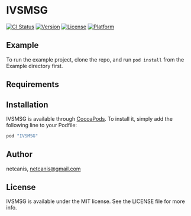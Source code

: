# IVSMSG

[![CI Status](http://img.shields.io/travis/netcanis/IVSMSG.svg?style=flat)](https://travis-ci.org/netcanis/IVSMSG)
[![Version](https://img.shields.io/cocoapods/v/IVSMSG.svg?style=flat)](http://cocoapods.org/pods/IVSMSG)
[![License](https://img.shields.io/cocoapods/l/IVSMSG.svg?style=flat)](http://cocoapods.org/pods/IVSMSG)
[![Platform](https://img.shields.io/cocoapods/p/IVSMSG.svg?style=flat)](http://cocoapods.org/pods/IVSMSG)

## Example

To run the example project, clone the repo, and run `pod install` from the Example directory first.

## Requirements

## Installation

IVSMSG is available through [CocoaPods](http://cocoapods.org). To install
it, simply add the following line to your Podfile:

```ruby
pod "IVSMSG"
```

## Author

netcanis, netcanis@gmail.com

## License

IVSMSG is available under the MIT license. See the LICENSE file for more info.
